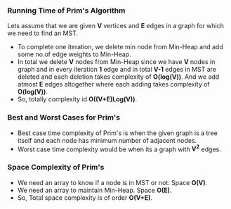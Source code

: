 ### Running Time of Prim's Algorithm

Lets assume that we are given **V** vertices and **E** edges in a graph for which we need to find an MST.

   - To complete one iteration, we delete min node from Min-Heap and add some no.of edge weights to Min-Heap.
   - In total we delete **V** nodes from Min-Heap since we have **V** nodes in graph and in every iteration **1** edge and in total **V-1** edges in MST are deleted and each deletion takes complexity of **O(log(V))**. And we add atmost **E** edges altogether where each adding takes complexity of **O(log(V))**.
   - So, totally complexity id **O((V+E)Log(V))**.

### Best and Worst Cases for Prim's

   - Best case time complexity of Prim's is when the given graph is a tree itself and each node has minimum number of adjacent nodes.
   - Worst case time complexity would be when its a graph with **V<sup>2</sup>** edges.

### Space Complexity of Prim's

   - We need an array to know if a node is in MST or not. Space **O(V)**.
   - We need an array to maintain Min-Heap. Space **O(E)**.
   - So, Total space complexity is of order **O(V+E)**.


